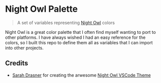 # Night Owl Palette

> A set of variables representing [Night Owl][night-owl] colors

Night Owl is a great color palette that I often find myself wanting to port to
other platforms. I have always wished I had an easy reference for the colors, so
I built this repo to define them all as variables that I can import into other
projects.

## Credits

- [Sarah Drasner](https://github.com/sdras) for creating the arwesome
  [Night Owl VSCode Theme][night-owl]

[night-owl]: https://github.com/sdras/night-owl-vscode-theme

